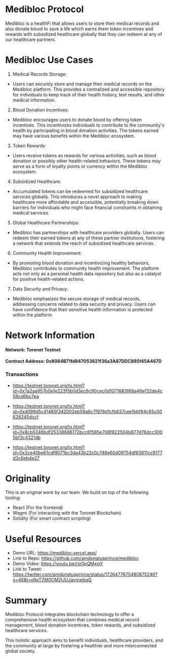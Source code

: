 # Medibloc Protocol

Medibloc is a healthFi that allows users to store their medical records and also donate blood to save a life which earns them token incentives and rewards with subsidized healthcare globally that they can redeem at any of our healthcare partners.

# Medibloc Use Cases

1. Medical Records Storage:

- Users can securely store and manage their medical records on the Medibloc platform. This provides a centralized and accessible repository for individuals to keep track of their health history, test results, and other medical information.

2. Blood Donation Incentives:

- Medibloc encourages users to donate blood by offering token incentives. This incentivizes individuals to contribute to the community's health by participating in blood donation activities. The tokens earned may have various benefits within the Medibloc ecosystem.

3. Token Rewards:

- Users receive tokens as rewards for various activities, such as blood donation or possibly other health-related behaviors. These tokens may serve as a form of loyalty points or currency within the Medibloc ecosystem.

4. Subsidized Healthcare:

- Accumulated tokens can be redeemed for subsidized healthcare services globally. This introduces a novel approach to making healthcare more affordable and accessible, potentially breaking down barriers for individuals who might face financial constraints in obtaining medical services.

5. Global Healthcare Partnerships:

- Medibloc has partnerships with healthcare providers globally. Users can redeem their earned tokens at any of these partner institutions, fostering a network that extends the reach of subsidized healthcare services.

6. Community Health Improvement:

- By promoting blood donation and incentivizing healthy behaviors, Medibloc contributes to community health improvement. The platform acts not only as a personal health data repository but also as a catalyst for positive health-related actions.

7. Data Security and Privacy:

- Medibloc emphasizes the secure storage of medical records, addressing concerns related to data security and privacy. Users can have confidence that their sensitive health information is protected within the platform.

# Network Information

#### Network: Toronet Testnet
#### Contract Address: 0x8084B71fd847053621f36a3A87DDC885f45A467D

 ### Transactions
- https://testnet.toronet.org/tx.html?id=0x7a2aa957b0e1e223f5b0d3ec6c90cec0d1071683f68a46ef32de4c58cd6bc7ea
  
- https://testnet.toronet.org/tx.html?id=0xd099d5c41485f342002eb59a6c7f976d1cfb637cee1bbf84c65c00628245dccf

- https://testnet.toronet.org/tx.html?id=0x8cb5246bdf25338686172bcc6f585e708f822504b877d76dcc3005bf3c4321db

- https://testnet.toronet.org/tx.html?id=0x2ce40be61cdf8071bc3da43b22c0c746e60d09754df63611cc9177d3c6eb4e27


# Originality

This is an original work by our team. We build on top of the following tooling: 

- React (For the frontend)
- Wagmi (For interacting with the Toronet Blockchain)
- Solidity (For smart contract scripting)

# Useful Resources
- Demo URL: https://medibloc.vercel.app/
- Link to Repo: https://github.com/amdonatusprince/medibloc
- Demo Video: https://youtu.be/rIz0pQMxjnY
- Link to Tweet: https://twitter.com/amdonatusprince/status/1726477875480875246?s=46&t=xNxTZM0CM2IJUJavjzwbqQ

# Summary

Medibloc Protocol integrates blockchain technology to offer a comprehensive health ecosystem that combines medical record management, blood donation incentives, token rewards, and subsidized healthcare services. 

This holistic approach aims to benefit individuals, healthcare providers, and the community at large by fostering a healthier and more interconnected global society.
